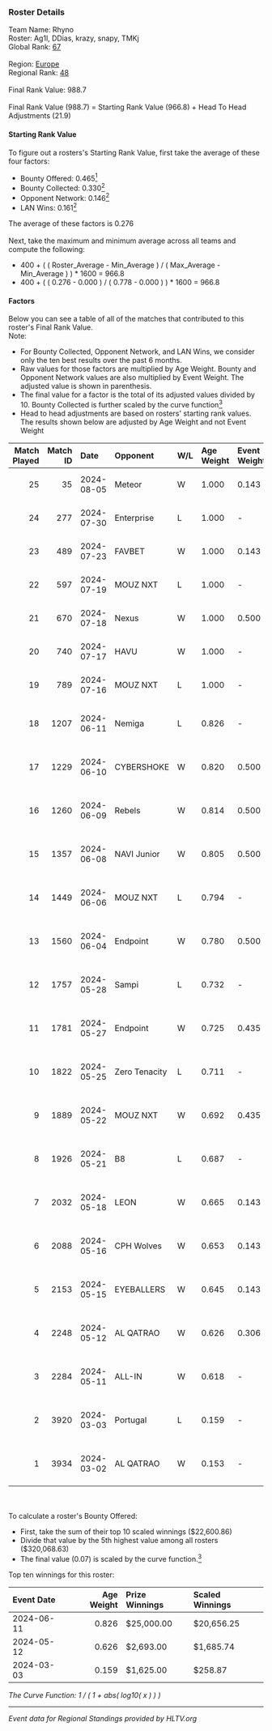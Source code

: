 ### Roster Details<br />
Team Name: Rhyno<br />
Roster: Ag1l, DDias, krazy, snapy, TMKj<br />
Global Rank: [67](../standings_global.md)<br />
<br />
Region: [Europe]( ../standings_europe.md)<br />
Regional Rank: [48]( ../standings_europe.md)<br />
<br />
Final Rank Value:  988.7<br />
<br />
Final Rank Value (988.7) = Starting Rank Value (966.8) + Head To Head Adjustments (21.9)<br />

#### Starting Rank Value<br />
To figure out a rosters's Starting Rank Value, first take the average of these four factors:<br />
- Bounty Offered: 0.465[<sup>1</sup>](#table2)
- Bounty Collected: 0.330[<sup>2</sup>](#table1)
- Opponent Network: 0.146[<sup>2</sup>](#table1)
- LAN Wins: 0.161[<sup>2</sup>](#table1)

The average of these factors is 0.276<br />
<br />
Next, take the maximum and minimum average across all teams and compute the following:<br />
- 400 + ( ( Roster_Average - Min_Average ) / ( Max_Average - Min_Average ) ) * 1600 = 966.8
- 400 + ( ( 0.276 - 0.000 ) / ( 0.778 - 0.000 ) ) * 1600 = 966.8


#### Factors<br />
Below you can see a table of all of the matches that contributed to this roster's Final Rank Value.<br />
Note:<br />

- For Bounty Collected, Opponent Network, and LAN Wins, we consider only the ten best results over the past 6 months.
- Raw values for those factors are multiplied by Age Weight. Bounty and Opponent Network values are also multiplied by Event Weight. The adjusted value is shown in parenthesis.
- The final value for a factor is the total of its adjusted values divided by 10. Bounty Collected is further scaled by the curve function[<sup>3</sup>](#curveFunction)
- Head to head adjustments are based on rosters' starting rank values. The results shown below are adjusted by Age Weight and not Event Weight
<span id="table1"></span><br />


| Match Played | Match ID | Date       | Opponent      | W/L | Age Weight | Event Weight | Bounty Collected | Opponent Network | LAN Wins  | H2H Adj. | Roster                                 |
| -: | -: | :- | :- | :- | :- | :- | :- | :- | :- | -: | :- |
|           25 |       35 | 2024-08-05 | Meteor        | W   | 1.000      | 0.143        | 0.014 (0.002)    | -                | 0 (0.000) |     7.41 | Ag1l, DDias, krazy, snapy, TMKj        |
|           24 |      277 | 2024-07-30 | Enterprise    | L   | 1.000      | -            | -                | -                | -         |   -18.01 | Ag1l, DDias, krazy, snapy, TMKj        |
|           23 |      489 | 2024-07-23 | FAVBET        | W   | 1.000      | 0.143        | -                | 0.363 (0.052)    | 0 (0.000) |    10.02 | Ag1l, DDias, krazy, snapy, TMKj        |
|           22 |      597 | 2024-07-19 | MOUZ NXT      | L   | 1.000      | -            | -                | -                | -         |   -11.71 | Ag1l, DDias, krazy, snapy, TMKj        |
|           21 |      670 | 2024-07-18 | Nexus         | W   | 1.000      | 0.500        | 0.014 (0.007)    | 0.447 (0.223)    | 0 (0.000) |     6.31 | Ag1l, DDias, krazy, snapy, TMKj        |
|           20 |      740 | 2024-07-17 | HAVU          | W   | 1.000      | -            | -                | -                | 0 (0.000) |     5.54 | Ag1l, DDias, krazy, snapy, TMKj        |
|           19 |      789 | 2024-07-16 | MOUZ NXT      | L   | 1.000      | -            | -                | -                | -         |   -12.14 | Ag1l, DDias, krazy, snapy, TMKj        |
|           18 |     1207 | 2024-06-11 | Nemiga        | L   | 0.826      | -            | -                | -                | -         |    -7.47 | DDias, krazy, renatoohaxx, snapy, TMKj |
|           17 |     1229 | 2024-06-10 | CYBERSHOKE    | W   | 0.820      | 0.500        | 0.039 (0.016)    | 0.378 (0.155)    | 0 (0.000) |     8.72 | DDias, krazy, renatoohaxx, snapy, TMKj |
|           16 |     1260 | 2024-06-09 | Rebels        | W   | 0.814      | 0.500        | 0.038 (0.015)    | 0.578 (0.235)    | 0 (0.000) |    14.07 | DDias, krazy, renatoohaxx, snapy, TMKj |
|           15 |     1357 | 2024-06-08 | NAVI Junior   | W   | 0.805      | 0.500        | 0.003 (0.001)    | 0.115 (0.046)    | 0 (0.000) |     5.14 | DDias, krazy, renatoohaxx, snapy, TMKj |
|           14 |     1449 | 2024-06-06 | MOUZ NXT      | L   | 0.794      | -            | -                | -                | -         |    -8.07 | DDias, krazy, renatoohaxx, snapy, TMKj |
|           13 |     1560 | 2024-06-04 | Endpoint      | W   | 0.780      | 0.500        | 0.012 (0.005)    | 0.540 (0.211)    | -         |     9.80 | DDias, krazy, renatoohaxx, snapy, TMKj |
|           12 |     1757 | 2024-05-28 | Sampi         | L   | 0.732      | -            | -                | -                | -         |   -13.96 | DDias, krazy, renatoohaxx, snapy, TMKj |
|           11 |     1781 | 2024-05-27 | Endpoint      | W   | 0.725      | 0.435        | 0.012 (0.004)    | 0.540 (0.170)    | -         |     9.28 | DDias, krazy, renatoohaxx, snapy, TMKj |
|           10 |     1822 | 2024-05-25 | Zero Tenacity | L   | 0.711      | -            | -                | -                | -         |    -7.79 | DDias, krazy, renatoohaxx, snapy, TMKj |
|            9 |     1889 | 2024-05-22 | MOUZ NXT      | W   | 0.692      | 0.435        | 0.139 (0.042)    | 0.961 (0.289)    | -         |    12.58 | DDias, krazy, renatoohaxx, snapy, TMKj |
|            8 |     1926 | 2024-05-21 | B8            | L   | 0.687      | -            | -                | -                | -         |    -6.17 | DDias, krazy, renatoohaxx, snapy, TMKj |
|            7 |     2032 | 2024-05-18 | LEON          | W   | 0.665      | 0.143        | 0.007 (0.001)    | -                | -         |     3.51 | DDias, krazy, renatoohaxx, snapy, TMKj |
|            6 |     2088 | 2024-05-16 | CPH Wolves    | W   | 0.653      | 0.143        | -                | 0.354 (0.033)    | -         |     5.31 | DDias, krazy, renatoohaxx, snapy, TMKj |
|            5 |     2153 | 2024-05-15 | EYEBALLERS    | W   | 0.645      | 0.143        | -                | 0.488 (0.045)    | -         |     7.82 | DDias, krazy, renatoohaxx, snapy, TMKj |
|            4 |     2248 | 2024-05-12 | AL QATRAO     | W   | 0.626      | 0.306        | 0.004 (0.001)    | -                | 1 (0.626) |     3.49 | DDias, krazy, renatoohaxx, snapy, TMKj |
|            3 |     2284 | 2024-05-11 | ALL-IN        | W   | 0.618      | -            | -                | -                | 1 (0.618) |     1.57 | DDias, krazy, renatoohaxx, snapy, TMKj |
|            2 |     3920 | 2024-03-03 | Portugal      | L   | 0.159      | -            | -                | -                | -         |    -4.17 | DDias, krazy, renatoohaxx, snapy, TMKj |
|            1 |     3934 | 2024-03-02 | AL QATRAO     | W   | 0.153      | -            | -                | -                | 1 (0.153) |     0.82 | DDias, krazy, renatoohaxx, snapy, TMKj |

<br />
<span id="table2"></span><br />
To calculate a roster's Bounty Offered:<br />

- First, take the sum of their top 10 scaled winnings ($22,600.86)
- Divide that value by the 5th highest value among all rosters ($320,068.63)
- The final value (0.07) is scaled by the curve function.[<sup>3</sup>](#curveFunction)

Top ten winnings for this roster:<br />

| Event Date | Age Weight | Prize Winnings | Scaled Winnings |
| :- | -: | :- | :- |
| 2024-06-11 |      0.826 | $25,000.00     | $20,656.25      |
| 2024-05-12 |      0.626 | $2,693.00      | $1,685.74       |
| 2024-03-03 |      0.159 | $1,625.00      | $258.87         |


<span id="curveFunction"></span>_The Curve Function: 1 / ( 1 + abs( log10( x ) ) )_<br />

---
_Event data for Regional Standings provided by HLTV.org_<br />
